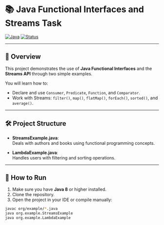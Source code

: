 # 📚 Java Functional Interfaces and Streams Task

[![Java](https://img.shields.io/badge/Java-8+-blue.svg)](https://www.oracle.com/java/technologies/javase/javase-jdk8-downloads.html)
[![Status](https://img.shields.io/badge/Status-Completed-brightgreen.svg)]()

---

## 📌 Overview
This project demonstrates the use of **Java Functional Interfaces** and the **Streams API** through two simple examples.

You will learn how to:
- Declare and use `Consumer`, `Predicate`, `Function`, and `Comparator`.
- Work with Streams: `filter()`, `map()`, `flatMap()`, `forEach()`, `sorted()`, and `average()`.

---

## 🛠️ Project Structure

- **StreamsExample.java**:  
  Deals with authors and books using functional programming concepts.

- **LambdaExample.java**:  
  Handles users with filtering and sorting operations.

---

## 🚀 How to Run
1. Make sure you have **Java 8** or higher installed.
2. Clone the repository.
3. Open the project in your IDE or compile manually:
```bash
javac org/example/*.java
java org.example.StreamsExample
java org.example.LambdaExample
